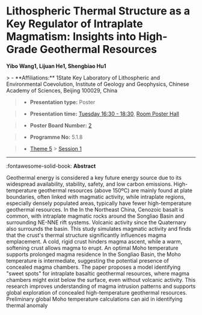 # Lithospheric Thermal Structure as a Key Regulator of Intraplate Magmatism: Insights into High-Grade Geothermal Resources

**Yibo Wang1, Lijuan He1, Shengbiao Hu1**

<!-- more -->> - **Affiliations:** 1State Key Laboratory of Lithospheric and Environmental Coevolution, Institute of Geology and Geophysics, Chinese Academy of Sciences, Beijing 100029, China

> - **Presentation type:** Poster

> - **Presentation time:** [Tuesday 16:30 - 18:30](../sessions_comparison.md#__tabbed_2_6), [Room Poster Hall](../maps_venue.md#__tabbed_1_1)

> - **Poster Board Number:** [2](../map_poster_boards.md#tuesday)

> - **Programme No:** 5.1.8

> - [Theme 5](../theme5.md) > [Session 1](../sessions/session-5-1.md)

--- 

:fontawesome-solid-book: **Abstract**

Geothermal energy is considered a key future energy source due to its widespread availability, stability, safety, and low carbon emissions. High-temperature geothermal resources (above 150ºC) are mainly found at plate boundaries, often linked with magmatic activity, while intraplate regions, especially densely populated areas, typically have fewer high-temperature geothermal resources. In the
In the Northeast China, Cenozoic basalt is common, with intraplate magmatic rocks around the Songliao Basin and surrounding NE-NNE rift systems. Volcanic activity since the Quaternary also surrounds the basin. This study simulates magmatic activity and finds that the crust's thermal structure significantly influences magma emplacement. A cold, rigid crust hinders magma ascent, while a warm, softening crust allows magma to erupt. An optimal Moho temperature supports prolonged magma residence
In the Songliao Basin, the Moho temperature is intermediate, suggesting the potential presence of concealed magma chambers. The paper proposes a model identifying "sweet spots" for intraplate basaltic geothermal resources, where magma chambers might exist below the surface, even without volcanic activity. This research improves understanding of magma intrusion patterns and supports global exploration of concealed high-temperature geothermal resources. Preliminary global Moho temperature calculations can aid in identifying thermal anomaly

